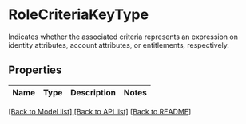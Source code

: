 # RoleCriteriaKeyType

Indicates whether the associated criteria represents an expression on identity attributes, account attributes, or entitlements, respectively.

## Properties
Name | Type | Description | Notes
------------ | ------------- | ------------- | -------------

[[Back to Model list]](../README.md#documentation-for-models) [[Back to API list]](../README.md#documentation-for-api-endpoints) [[Back to README]](../README.md)


